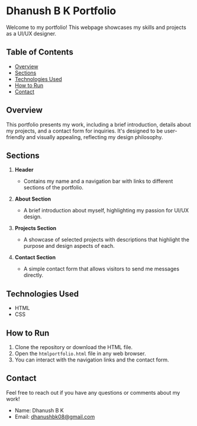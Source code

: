 # Dhanush B K Portfolio

Welcome to my portfolio! This webpage showcases my skills and projects as a UI/UX designer.

## Table of Contents
- [Overview](#overview)
- [Sections](#sections)
- [Technologies Used](#technologies-used)
- [How to Run](#how-to-run)
- [Contact](#contact)

## Overview
This portfolio presents my work, including a brief introduction, details about my projects, and a contact form for inquiries. It's designed to be user-friendly and visually appealing, reflecting my design philosophy.

## Sections
1. **Header**
   - Contains my name and a navigation bar with links to different sections of the portfolio.
  
2. **About Section**
   - A brief introduction about myself, highlighting my passion for UI/UX design.

3. **Projects Section**
   - A showcase of selected projects with descriptions that highlight the purpose and design aspects of each.

4. **Contact Section**
   - A simple contact form that allows visitors to send me messages directly.

## Technologies Used
- HTML
- CSS

## How to Run
1. Clone the repository or download the HTML file.
2. Open the `htmlportfolio.html` file in any web browser.
3. You can interact with the navigation links and the contact form.

## Contact
Feel free to reach out if you have any questions or comments about my work!

- Name: Dhanush B K
- Email: dhanushbk08@gmail.com
